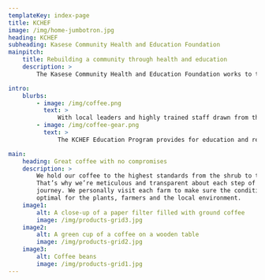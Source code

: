 ```yaml
---
templateKey: index-page
title: KCHEF
image: /img/home-jumbotron.jpg
heading: KCHEF
subheading: Kasese Community Health and Education Foundation
mainpitch:
    title: Rebuilding a community through health and education
    description: >
        The Kasese Community Health and Education Foundation works to transform healthcare delivery and educational opportunities in the Rwenzori region of Uganda.

intro:
    blurbs:
        - image: /img/coffee.png
          text: >
              With local leaders and highly trained staff drawn from the community, the Foundation's medical clinic focuses on obstetric and pediatric medical care, and provides urgent care for all.
        - image: /img/coffee-gear.png
          text: >
              The KCHEF Education Program provides for education and resources to promising students so that the region's most vulnerable children may complete their education and lead their community into the future. With these pillars of stability in place, hope and progress are real and growing in the Rwenzori region of western Uganda.

main:
    heading: Great coffee with no compromises
    description: >
        We hold our coffee to the highest standards from the shrub to the cup.
        That’s why we’re meticulous and transparent about each step of the coffee’s
        journey. We personally visit each farm to make sure the conditions are
        optimal for the plants, farmers and the local environment.
    image1:
        alt: A close-up of a paper filter filled with ground coffee
        image: /img/products-grid3.jpg
    image2:
        alt: A green cup of a coffee on a wooden table
        image: /img/products-grid2.jpg
    image3:
        alt: Coffee beans
        image: /img/products-grid1.jpg
---
```

